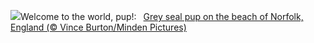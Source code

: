 ![](https://www.bing.com/th?id=OHR.HelloSeal_EN-GB8313432120_UHD.jpg&w=1000)Welcome to the world, pup!:&nbsp;&ensp;[Grey seal pup on the beach of Norfolk, England (© Vince Burton/Minden Pictures)](https://www.bing.com/th?id=OHR.HelloSeal_EN-GB8313432120_UHD.jpg)
<br><br/>
